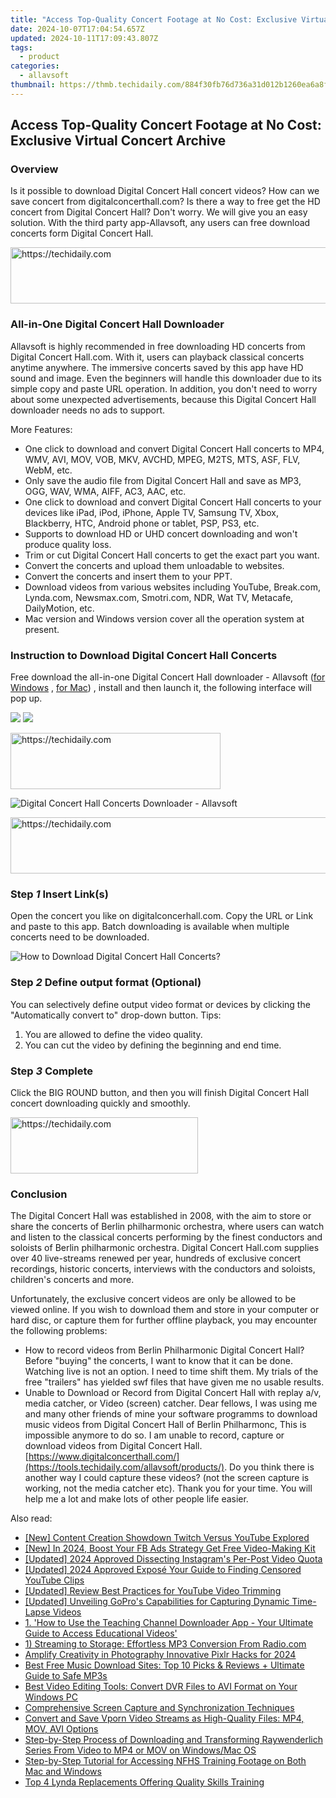 ```yaml
---
title: "Access Top-Quality Concert Footage at No Cost: Exclusive Virtual Concert Archive"
date: 2024-10-07T17:04:54.657Z
updated: 2024-10-11T17:09:43.807Z
tags:
  - product
categories:
  - allavsoft
thumbnail: https://thmb.techidaily.com/884f30fb76d736a31d012b1260ea6a8f9da2a38ed444b62a3affa09c8e1b5db3.jpg
---
```


## Access Top-Quality Concert Footage at No Cost: Exclusive Virtual Concert Archive

### Overview

Is it possible to download Digital Concert Hall concert videos? How can we save concert from digitalconcerthall.com? Is there a way to free get the HD concert from Digital Concert Hall? Don't worry. We will give you an easy solution. With the third party app-Allavsoft, any users can free download concerts form Digital Concert Hall.

<!-- affiliate ads begin -->
<a href="https://aligracehair.sjv.io/c/5597632/1918666/19272" target="_top" id="1918666">
  <img src="//a.impactradius-go.com/display-ad/19272-1918666" border="0" alt="https://techidaily.com" width="728" height="90"/>
</a>
<img height="0" width="0" src="https://aligracehair.sjv.io/i/5597632/1918666/19272" style="position:absolute;visibility:hidden;" border="0" />
<!-- affiliate ads end -->

### All-in-One Digital Concert Hall Downloader

Allavsoft is highly recommended in free downloading HD concerts from Digital Concert Hall.com. With it, users can playback classical concerts anytime anywhere. The immersive concerts saved by this app have HD sound and image. Even the beginners will handle this downloader due to its simple copy and paste URL operation. In addition, you don't need to worry about some unexpected advertisements, because this Digital Concert Hall downloader needs no ads to support.

More Features:

* One click to download and convert Digital Concert Hall concerts to MP4, WMV, AVI, MOV, VOB, MKV, AVCHD, MPEG, M2TS, MTS, ASF, FLV, WebM, etc.
* Only save the audio file from Digital Concert Hall and save as MP3, OGG, WAV, WMA, AIFF, AC3, AAC, etc.
* One click to download and convert Digital Concert Hall concerts to your devices like iPad, iPod, iPhone, Apple TV, Samsung TV, Xbox, Blackberry, HTC, Android phone or tablet, PSP, PS3, etc.
* Supports to download HD or UHD concert downloading and won't produce quality loss.
* Trim or cut Digital Concert Hall concerts to get the exact part you want.
* Convert the concerts and upload them unloadable to websites.
* Convert the concerts and insert them to your PPT.
* Download videos from various websites including YouTube, Break.com, Lynda.com, Newsmax.com, Smotri.com, NDR, Wat TV, Metacafe, DailyMotion, etc.
* Mac version and Windows version cover all the operation system at present.

### Instruction to Download Digital Concert Hall Concerts

Free download the all-in-one Digital Concert Hall downloader - Allavsoft ([for Windows](https://tools.techidaily.com/allavsoft/products/) , [for Mac](https://tools.techidaily.com/allavsoft/products/)) , install and then launch it, the following interface will pop up.

[![](https://www.allavsoft.com/how-to/../images/how-to/free-download-win.jpg)](https://tools.techidaily.com/allavsoft/products/) [![](https://www.allavsoft.com/how-to/../images/how-to/free-download-mac.jpg)](https://tools.techidaily.com/allavsoft/products/)

<!-- affiliate ads begin -->
<a href="https://aligracehair.sjv.io/c/5597632/2135402/19272" target="_top" id="2135402">
  <img src="//a.impactradius-go.com/display-ad/19272-2135402" border="0" alt="https://techidaily.com" width="336" height="90"/>
</a>
<img height="0" width="0" src="https://aligracehair.sjv.io/i/5597632/2135402/19272" style="position:absolute;visibility:hidden;" border="0" />
<!-- affiliate ads end -->

![Digital Concert Hall Concerts Downloader - Allavsoft](https://www.allavsoft.com/how-to/../images/allavsoft/screen-shot-600.jpg)

<!-- affiliate ads begin -->
<a href="https://ephamedtechinc.pxf.io/c/5597632/2126492/26400" target="_top" id="2126492">
  <img src="//a.impactradius-go.com/display-ad/26400-2126492" border="0" alt="https://techidaily.com" width="640" height="90"/>
</a>
<img height="0" width="0" src="https://ephamedtechinc.pxf.io/i/5597632/2126492/26400" style="position:absolute;visibility:hidden;" border="0" />
<!-- affiliate ads end -->

### Step _1_ Insert Link(s)

Open the concert you like on digitalconcerhall.com. Copy the URL or Link and paste to this app. Batch downloading is available when multiple concerts need to be downloaded.

![How to Download Digital Concert Hall Concerts?](https://www.allavsoft.com/how-to/../images/how-to/netflix-downloader-mac-windows/download-netflix-movies.jpg)

### Step _2_ Define output format (Optional)

You can selectively define output video format or devices by clicking the "Automatically convert to" drop-down button. Tips:

1. You are allowed to define the video quality.
2. You can cut the video by defining the beginning and end time.

### Step _3_ Complete

Click the BIG ROUND button, and then you will finish Digital Concert Hall concert downloading quickly and smoothly.

<!-- affiliate ads begin -->
<a href="https://aligracehair.sjv.io/c/5597632/2080342/19272" target="_top" id="2080342">
  <img src="//a.impactradius-go.com/display-ad/19272-2080342" border="0" alt="https://techidaily.com" width="300" height="90"/>
</a>
<img height="0" width="0" src="https://aligracehair.sjv.io/i/5597632/2080342/19272" style="position:absolute;visibility:hidden;" border="0" />
<!-- affiliate ads end -->

### Conclusion

The Digital Concert Hall was established in 2008, with the aim to store or share the concerts of Berlin philharmonic orchestra, where users can watch and listen to the classical concerts performing by the finest conductors and soloists of Berlin philharmonic orchestra. Digital Concert Hall.com supplies over 40 live-streams renewed per year, hundreds of exclusive concert recordings, historic concerts, interviews with the conductors and soloists, children's concerts and more.

Unfortunately, the exclusive concert videos are only be allowed to be viewed online. If you wish to download them and store in your computer or hard disc, or capture them for further offline playback, you may encounter the following problems:

* How to record videos from Berlin Philharmonic Digital Concert Hall? Before "buying" the concerts, I want to know that it can be done. Watching live is not an option. I need to time shift them. My trials of the free "trailers" has yielded swf files that have given me no usable results.
* Unable to Download or Record from Digital Concert Hall with replay a/v, media catcher, or Video (screen) catcher. Dear fellows, I was using me and many other friends of mine your software programms to download music videos from Digital Concert Hall of Berlin Philharmonc, This is impossible anymore to do so. I am unable to record, capture or download videos from Digital Concert Hall.[https://www.digitalconcerthall.com/](https://tools.techidaily.com/allavsoft/products/). Do you think there is another way I could capture these videos? (not the screen capture is working, not the media catcher etc). Thank you for your time. You will help me a lot and make lots of other people life easier.

<ins class="adsbygoogle"
     style="display:block"
     data-ad-format="autorelaxed"
     data-ad-client="ca-pub-7571918770474297"
     data-ad-slot="1223367746"></ins>

<ins class="adsbygoogle"
     style="display:block"
     data-ad-client="ca-pub-7571918770474297"
     data-ad-slot="8358498916"
     data-ad-format="auto"
     data-full-width-responsive="true"></ins>

<span class="atpl-alsoreadstyle">Also read:</span>
<div><ul>
<li><a href="https://extra-lessons.techidaily.com/new-content-creation-showdown-twitch-versus-youtube-explored/"><u>[New] Content Creation Showdown Twitch Versus YouTube Explored</u></a></li>
<li><a href="https://facebook-video-content.techidaily.com/new-in-2024-boost-your-fb-ads-strategy-get-free-video-making-kit/"><u>[New] In 2024, Boost Your FB Ads Strategy Get Free Video-Making Kit</u></a></li>
<li><a href="https://instagram-video-files.techidaily.com/updated-2024-approved-dissecting-instagrams-per-post-video-quota/"><u>[Updated] 2024 Approved Dissecting Instagram's Per-Post Video Quota</u></a></li>
<li><a href="https://facebook-video-footage.techidaily.com/updated-2024-approved-expose-your-guide-to-finding-censored-youtube-clips/"><u>[Updated] 2024 Approved Exposé Your Guide to Finding Censored YouTube Clips</u></a></li>
<li><a href="https://youtube-webster.techidaily.com/ed-review-best-practices-for-youtube-video-trimming/"><u>[Updated] Review Best Practices for YouTube Video Trimming</u></a></li>
<li><a href="https://fox-friendly.techidaily.com/updated-unveiling-gopros-capabilities-for-capturing-dynamic-time-lapse-videos/"><u>[Updated] Unveiling GoPro's Capabilities for Capturing Dynamic Time-Lapse Videos</u></a></li>
<li><a href="https://win-latest.techidaily.com/1-how-to-use-the-teaching-channel-downloader-app-your-ultimate-guide-to-access-educational-videos/"><u>1. 'How to Use the Teaching Channel Downloader App - Your Ultimate Guide to Access Educational Videos'</u></a></li>
<li><a href="https://win-latest.techidaily.com/1-streaming-to-storage-effortless-mp3-conversion-from-radiocom/"><u>1) Streaming to Storage: Effortless MP3 Conversion From Radio.com</u></a></li>
<li><a href="https://extra-lessons.techidaily.com/amplify-creativity-in-photography-innovative-pixlr-hacks-for-2024/"><u>Amplify Creativity in Photography Innovative Pixlr Hacks for 2024</u></a></li>
<li><a href="https://win-latest.techidaily.com/best-free-music-download-sites-top-10-picks-and-reviews-plus-ultimate-guide-to-safe-mp3s/"><u>Best Free Music Download Sites: Top 10 Picks & Reviews + Ultimate Guide to Safe MP3s</u></a></li>
<li><a href="https://some-approaches.techidaily.com/best-video-editing-tools-convert-dvr-files-to-avi-format-on-your-windows-pc/"><u>Best Video Editing Tools: Convert DVR Files to AVI Format on Your Windows PC</u></a></li>
<li><a href="https://desktop-recording.techidaily.com/comprehensive-screen-capture-and-synchronization-techniques/"><u>Comprehensive Screen Capture and Synchronization Techniques</u></a></li>
<li><a href="https://win-latest.techidaily.com/convert-and-save-vporn-video-streams-as-high-quality-files-mp4-mov-avi-options/"><u>Convert and Save Vporn Video Streams as High-Quality Files: MP4, MOV, AVI Options</u></a></li>
<li><a href="https://win-latest.techidaily.com/step-by-step-process-of-downloading-and-transforming-raywenderlich-series-from-video-to-mp4-or-mov-on-windowsmac-os/"><u>Step-by-Step Process of Downloading and Transforming Raywenderlich Series From Video to MP4 or MOV on Windows/Mac OS</u></a></li>
<li><a href="https://win-latest.techidaily.com/step-by-step-tutorial-for-accessing-nfhs-training-footage-on-both-mac-and-windows/"><u>Step-by-Step Tutorial for Accessing NFHS Training Footage on Both Mac and Windows</u></a></li>
<li><a href="https://win-latest.techidaily.com/top-4-lynda-replacements-offering-quality-skills-training/"><u>Top 4 Lynda Replacements Offering Quality Skills Training</u></a></li>
</ul></div>

